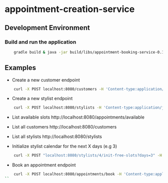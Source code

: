 # appointment-creation-service

## Development Environment
### Build and run the application
```sh
	gradle build & java -jar build/libs/appointment-booking-service-0.1.0.jar
```

## Examples
- Create a new customer endpoint
```sh
	curl -X POST localhost:8080/customers -H 'Content-type:application/json' -d '{"name": "Customer 1", "email": "customer@test.com"}'
```

- Create a new stylist endpoint
```sh
	curl -X POST localhost:8080/stylists -H 'Content-type:application/json' -d '{"name": "Stylist 1", "email": "stylist@test.com"}'
```

- List available slots
http://localhost:8080/appointments/available

- List all customers
http://localhost:8080/customers

- List all stylists
http://localhost:8080/stylists

- Initialize stylist calendar for the next X days (e.g 3)
```sh
	curl -X POST "localhost:8080/stylists/4/init-free-slots?days=3" -H 'Content-type:application/json'
```

- Book an appointment endpoint
```sh
	curl -X POST localhost:8080/appointments/book -H 'Content-type:application/json' -d '{"customerId": 1, "date": "2019-02-14", "fromSlot": "09:00"}'
``

